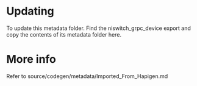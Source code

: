 # Updating

To update this metadata folder. Find the niswitch_grpc_device export and copy the contents of its metadata folder here.

# More info

Refer to source/codegen/metadata/Imported_From_Hapigen.md
